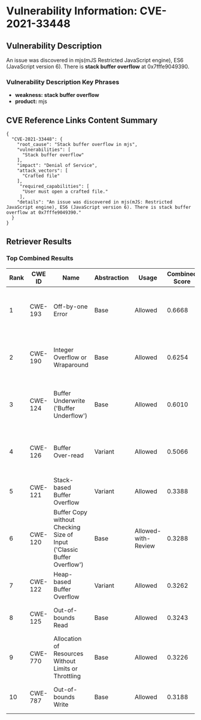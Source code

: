 # Vulnerability Information: CVE-2021-33448

## Vulnerability Description
An issue was discovered in mjs(mJS Restricted JavaScript engine), ES6 (JavaScript version 6). There is **stack buffer overflow** at 0x7fffe9049390.

### Vulnerability Description Key Phrases
- **weakness:** **stack buffer overflow**
- **product:** mjs

## CVE Reference Links Content Summary
```
{
  "CVE-2021-33448": {
    "root_cause": "Stack buffer overflow in mjs",
    "vulnerabilities": [
      "Stack buffer overflow"
    ],
    "impact": "Denial of Service",
    "attack_vectors": [
      "Crafted file"
    ],
     "required_capabilities": [
      "User must open a crafted file."
     ],
    "details": "An issue was discovered in mjs(mJS: Restricted JavaScript engine), ES6 (JavaScript version 6). There is stack buffer overflow at 0x7fffe9049390."
  }
}
```

## Retriever Results

### Top Combined Results

| Rank | CWE ID | Name | Abstraction | Usage | Combined Score | Retrievers | Individual Scores |
|------|--------|------|-------------|-------|---------------|------------|-------------------|
| 1 | CWE-193 | Off-by-one Error | Base | Allowed | 0.6668 | dense, sparse, graph | dense: 0.544, sparse: 0.116, graph: 0.919 |
| 2 | CWE-190 | Integer Overflow or Wraparound | Base | Allowed | 0.6254 | dense, sparse, graph | dense: 0.558, sparse: 0.101, graph: 0.807 |
| 3 | CWE-124 | Buffer Underwrite ('Buffer Underflow') | Base | Allowed | 0.6010 | dense, sparse, graph | dense: 0.563, sparse: 0.091, graph: 0.747 |
| 4 | CWE-126 | Buffer Over-read | Variant | Allowed | 0.5066 | dense, sparse, graph | dense: 0.587, sparse: 0.091, graph: 0.568 |
| 5 | CWE-121 | Stack-based Buffer Overflow | Variant | Allowed | 0.3388 | dense, sparse | dense: 0.565, sparse: 0.148 |
| 6 | CWE-120 | Buffer Copy without Checking Size of Input ('Classic Buffer Overflow') | Base | Allowed-with-Review | 0.3288 | sparse, graph | sparse: 0.098, graph: 0.807 |
| 7 | CWE-122 | Heap-based Buffer Overflow | Variant | Allowed | 0.3262 | dense, sparse | dense: 0.577, sparse: 0.113 |
| 8 | CWE-125 | Out-of-bounds Read | Base | Allowed | 0.3243 | dense, sparse | dense: 0.534, sparse: 0.099 |
| 9 | CWE-770 | Allocation of Resources Without Limits or Throttling | Base | Allowed | 0.3226 | dense, sparse | dense: 0.534, sparse: 0.097 |
| 10 | CWE-787 | Out-of-bounds Write | Base | Allowed | 0.3188 | dense, sparse | dense: 0.539, sparse: 0.085 |

